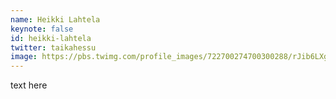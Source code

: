 ```yaml
---
name: Heikki Lahtela
keynote: false
id: heikki-lahtela
twitter: taikahessu
image: https://pbs.twimg.com/profile_images/722700274700300288/rJib6LXg_400x400.jpg
---
```

text here
